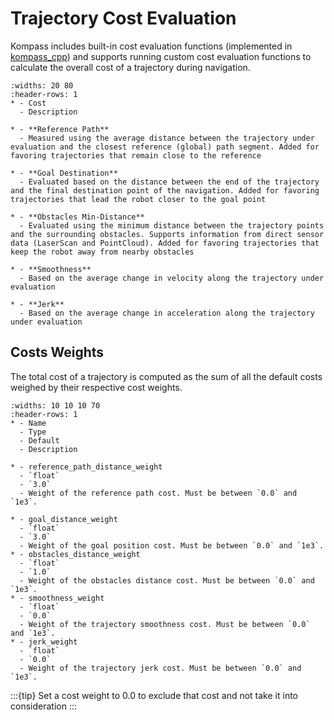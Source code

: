 # Trajectory Cost Evaluation

Kompass includes built-in cost evaluation functions (implemented in [kompass_cpp](https://github.com/automatika-robotics/kompass-core/blob/main/src/kompass_cpp/kompass_cpp/include/utils/cost_evaluator.h)) and supports running custom cost evaluation functions to calculate the overall cost of a trajectory during navigation.

```{list-table}
:widths: 20 80
:header-rows: 1
* - Cost
  - Description

* - **Reference Path**
  - Measured using the average distance between the trajectory under evaluation and the closest reference (global) path segment. Added for favoring trajectories that remain close to the reference

* - **Goal Destination**
  - Evaluated based on the distance between the end of the trajectory and the final destination point of the navigation. Added for favoring trajectories that lead the robot closer to the goal point

* - **Obstacles Min-Distance**
  - Evaluated using the minimum distance between the trajectory points and the surrounding obstacles. Supports information from direct sensor data (LaserScan and PointCloud). Added for favoring trajectories that keep the robot away from nearby obstacles

* - **Smoothness**
  - Based on the average change in velocity along the trajectory under evaluation

* - **Jerk**
  - Based on the average change in acceleration along the trajectory under evaluation
```

## Costs Weights

The total cost of a trajectory is computed as the sum of all the default costs weighed by their respective cost weights.

```{list-table}
:widths: 10 10 10 70
:header-rows: 1
* - Name
  - Type
  - Default
  - Description

* - reference_path_distance_weight
  - `float`
  - `3.0`
  - Weight of the reference path cost. Must be between `0.0` and `1e3`.

* - goal_distance_weight
  - `float`
  - `3.0`
  - Weight of the goal position cost. Must be between `0.0` and `1e3`.
* - obstacles_distance_weight
  - `float`
  - `1.0`
  - Weight of the obstacles distance cost. Must be between `0.0` and `1e3`.
* - smoothness_weight
  - `float`
  - `0.0`
  - Weight of the trajectory smoothness cost. Must be between `0.0` and `1e3`.
* - jerk_weight
  - `float`
  - `0.0`
  - Weight of the trajectory jerk cost. Must be between `0.0` and `1e3`.

```

:::{tip} Set a cost weight to 0.0 to exclude that cost and not take it into consideration
:::
